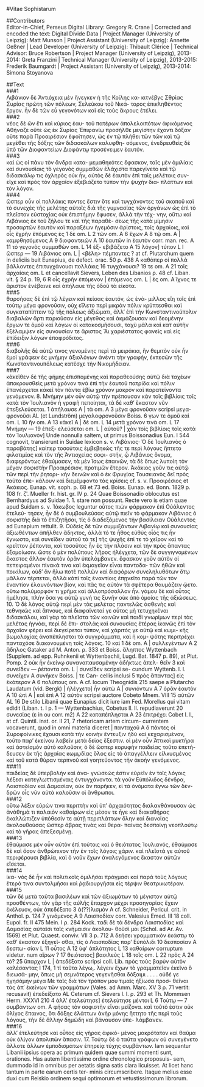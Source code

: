 #Vitae Sophistarum  

##Contributors  
Editor-in-Chief, Perseus Digital Library: Gregory R. Crane | Corrected and encoded the text: Digital Divide Data | Project Manager (University of Leipzig): Matt Munson | Project Assistant (University of Leipzig): Annette Geßner | Lead Developer (University of Leipzig): Thibault Clérice | Technical Advisor: Bruce Robertson | Project Manager (University of Leipzig), 2013-2014: Greta Franzini | Technical Manager (University of Leipzig), 2013-2015: Frederik Baumgardt | Project Assistant (University of Leipzig), 2013-2014: Simona Stoyanova  

##Text  
###1  
Λιβάνιον δὲ Ἀντιόχεια μὲν ἤνεγκεν ἡ τῆς Κοίλης κα- κιτνέβγς Σθρίας Συρίας πρώτη τῶν πόλεων, Σελεύκου τοῦ Νικά- τορος ἐπικληθέντος ἔργον. ἦν δὲ τῶν εὖ γεγονότων καὶ εἰς τοὺς ἄκρους ἐτέλει.  
###2  
νέος δὲ ὢν ἔτι καὶ κύριος ἑαυ- τοῦ πατέρων ἀπολελοιπότων ἀφικόμενος Ἀθήναζε οὔτε ὡς ἐκ Συρίας Ἐπιφανίῳ προσῆλθε μεγίστην ἔχοντι δόξαν οὔτε παρὰ Προαιρέσιον ἐφοίτησεν, ὡς ἐν τῷ πλήθει τῶν τῶν καὶ τῷ μεγέθει τῆς δόξης τῶν διδασκάλων καλυφθη- σόμενος, ἐνεδρευθεὶς δὲ ὑπὸ τῶν Διοφαντείων Διοφάντῳ προσένειμεν ἑαυτόν.  
###3  
καὶ ὡς οἱ πάνυ τὸν ἄνδρα κατα- μεμαθηκότες ἔφασκον, ταῖς μὲν ὁμιλίαις καὶ συνουσίαις τὸ γεγονὸς συμμαθὼν ἐλάχιστα παρεγίνετο καὶ τῷ διδασκάλῳ τις ὀχληρὸς οὐκ ἦν, αὐτὸς δὲ ἑαυτὸν ἐπὶ ταῖς μελέταις συν- εῖχε καὶ πρὸς τὸν ἀρχαῖον ἐξεβιάζετο τύπον τὴν ψυχὴν δια- πλάττων καὶ τὸν λόγον.  
###4  
ὥσπερ οὖν οἱ πολλάκις ποντες ἔστιν ὅτε καὶ τυγχάνοντες τοῦ σκοποῦ καὶ τὸ συνεχὲς τῆς μελέτης αὐτοῖς διὰ τῆς γυμνασίας τῶν ὀργάνων ὡς ἐπὶ τὸ πλεῖστον εὐστοχίας οὐκ ἐπιστήμην ἔφυσεν, ἀλλὰ τὴν τέχ- νην, οὕτω καὶ Λιβάνιος ἐκ τοῦ ζήλου τε καὶ τῆς παραθέ- σεως τῆς κατὰ μίμησιν προσαρτῶν ἑαυτὸν καὶ παραξέων ἡγεμόσιν ἀρίστοις, τοῖς ἀρχαίοις, καὶ οἷς ἐχρῆν ἑπόμενος ἐς 1 δὲ om. L 2 τῶν om. A 6 ἔχων Α 8 τῷ om. A | καμφθησόμενος Α 9 διοφαντειῶν Α 10 ἑαυτῶν in ἑαυτὸν corr. man. rec. Α 11 τὸ γεγονὸς συμμαθὼν om. L 14 ἐξ- εβιβάζετο Α 15 λόγον] τύπον L Ι ὥσπερ — 19 Λιβάνιος om. L | &lt;βέλη&gt; πέμποντες ? at cf. Plutarchum quem in deliciis buit Eunapius, de defect. orac. 50 ρ. 438 Α καθάπερ οἱ πολλὰ βάλλοντες ἐπιτυγχάνουσι πολλάκις 16 τυγχάνουσι? 19 τε om. Α 21 τοῖς ἀρχαίοις om. L et cancellavit Sievers, Leben des Libanios ρ. 48 cf. Liban. vit. § 24 p. 19, 6 R οἷς ἐχρῆν ἑπόμενον | ἑπόμενος om. L | ἐς om. Α ἴχνος τε ἄριστον ἐνέβαινε καὶ ἀπήλαυε τῆς ὁδοῦ τὰ εἰκότα.  
###5  
θαρσήσας δὲ ἐπὶ τῷ λέγειν καὶ πείσας ἑαυτόν, ὡς ἐνά- μιλλος εἴη τοῖς ἐπὶ τούτῳ μέγα φρονοῦσιν, οὐχ εἵλετο περὶ μικρὰν πόλιν κρύπτεσθαι καὶ συγκαταπίπτειν τῷ τῆς πόλεως ἀξιώματι, ἀλλ’ ἐπὶ τὴν Κωνσταντινούπολιν διαβαλὼν ἄρτι παριοῦσαν εἰς μέγεθος καὶ ἀκμάζουσαν καὶ δεομένην ἔργων τε ὁμοῦ καὶ λόγων οἱ κατακοσμήσουσι, ταχὺ μάλα καὶ κατ αὐτὴν ἐξέλαμψεν εἰς συνουσίαν τε ἄριστος Ἄι χαριέστατος φανεὶς καὶ εἰς ἐπίδειξιν λόγων ἐπαφρόδιτος.  
###6  
διαβολῆς δὲ αὐτῷ τινος γενομένης περὶ τὰ μειράκια, ἣν θεμιτὸν οὐκ ἦν ἐμοὶ γράφειν ἐς μνήμην ἀξιολόγων ἀνέντι τὴν γραφήν, ἐκπεσὼν τῆς Κωνσταντινουπόλεως κατέσχε τὴν Νικομήδειαν.  
###7  
κἀκεῖθεν δὲ τῆς φήμης ἐπισπομένης καὶ παραθεούσης αὐτῷ διὰ ταχέων ἀποκρουσθεὶς μετὰ χρόνον τινὰ ἐπὶ τὴν ἑαυτοῦ πατρίδα καὶ πόλιν ἐπανέρχεται κἀκεῖ τὸν πάντα ἐβίω χρόνον μακρὸν καὶ παρατείνοντα γενόμενον. 8. Μνήμην μὲν οὖν αὐτῷ τὴν πρέπουσαν κἀν τοῖς βιβλίοις τοῖς κατὰ τὸν Ἰουλιανὸν ἡ γραφὴ πεποίηται, τὰ δὲ καθ’ ἕκαστον νῦν ἐπεξελεύσεται. 1 ἀπήλαυσε Α | τὰ om. Α 3 μέγα φρονοῦσιν scripsi μεγα- φρονοῦσι AL (et Lundström) μεγαλοφρονοῦσιν Boiss. 6 γων τε ὁμοῦ καὶ om. L 10 ἢν om. Α 13 κἀκεῖ Α | δὲ om. L 14 μετὰ χρόνον τινὰ om. L 17 Μνήμην — 19 ἐπεξ- ελεύσεται om. L | αὐτοῦ? | χάν τοῖς βιβλίοις τοῖς κατὰ τὸν Ἰουλιανὸν] Unde nonnulla saltem, ut primus Boissonadius Eun. I 544 cognovit, transierunt in Suidae lexicon s. ν. Λιβάνιος· Ὁ δὲ Ἰουλιανὸς ὁ παραβάτης] καίπερ τοσούτοις ἐμβεβηκὼς τῆς τε περὶ λόγους ἥπτετο φιλοτιμίας καὶ τὸν τῆς Ἀντιοχείας σοφι- στήν, ᾦ Λιβάνιος ὄνομα, διαφερόντως ἐθαύμασεν, τὰ μὲν ἴσως ἐπαινῶν, τὰ δὲ ὅπως λυποίη τὸν μέγαν σοφιστὴν Προαιρέσιον, προτιμῶν ἕτερον. Ἀκάκιος γοῦν τις αὐτῷ τῶν περὶ τὴν ῥητορι- κὴν δεινῶν καὶ ὁ ἐκ Φρυγίας Τουσκιανὸς δεῖ πρὸς ταῦτα ἐπε- κάλουν καὶ διεμέμφοντο τὰς κρίσεις cf. s. ν. Προαιρέσιος et Ἀκάκιος. Eunap. vit. soph. p. 68 et 73 ed. Boiss. Eunap. ed. Bonn. 1829 p. 108 fr. ζ'. Mueller fr. hist. gr. IV p. 24 Quae Boissonadio oblocutus est Bernhardyus ad Suidae 1. 1. stare non possunt. Recte vero is etiam quae apud Suidam s. ν. Ἰάκωβος leguntur οὗτος πιὼν φάρμακον ἐπὶ Οὐάλεντος ἐτελεύ- τησεν, ἦν δὲ ὁ συμβουλεύσας αὐτῷ πιεῖν τὸ φάρμακον Λιβάνιος ὁ σοφιστὴς διὰ τὸ ἐπιζητῆσαι, τίς ὁ διαδεξόμενος τὴν βασίλειαν Οὐάλεντος ad Eunapium rettulit. 9. Οὐδεὶς δὲ τῶν συμμιξάντων Λιβανίῳ καὶ συνουσίας ἀξιωθέντων ἀπῆλθεν ἄδηκτος, ἀλλὰ τό τε ἦθος εὐθὺς οἶός τις ἦν ἔγνωστο, καὶ συνεῖδεν αὐτοῦ τά τε] τῆς ψυχῆς ἐπί τε τὸ χεῖρον καὶ τὸ κρεῖττον ῥέποντα, καὶ τοσοῦτος ἦν ἐς τὴν πλάσιν καὶ τὴν πρὸς ἅπαντας ἐξομοίωσιν. ὥστε ὁ μὲν πολύπους λῆρος ἠλέγχετο, τῶν δὲ συγγιγνομένων ἕκαστος ἄλλον ἑαυτὸν ὁρᾶν ὑπελάμβανεν. ἔφασκον γοῦν αὐτὸν οἱ πεπειραμένοι πίνακά τινα καὶ ἐκμαγεῖον εἶναι παντοδα- πῶν ἠθῶν καὶ ποικίλων, οὐδ’ ἂν ἥλω ποτὲ πολλῶν καὶ διαφόρων συνεληλυθότων ὅτῳ μᾶλλον τέρπεται, ἀλλὰ κἀπὶ τοῖς ἐναντίοις ἐπῃνεῖτο παρὰ τῶν τὸν ἐναντίον ἐλαυνόντων βίον, καὶ πᾶς τις αὐτὸν τὰ σφέτερα θαυμάζειν ᾤετο. οὕτω πολύμορφόν τι χρῆμα καὶ ἀλλοπρόσαλλον ἦν. γάμου δὲ καὶ οὗτος ἠμέλησε, πλὴν ὅσα γε αὐτῷ γυνή τις ξυνῆν οὐκ ἀπὸ ὁμοίας τῆς ἀξιώσεως. 10. Ὁ δὲ λόγος αὐτῷ περὶ μὲν τὰς μελέτας παντελῶς ἀσθενὴς καὶ τεθνηκὼς καὶ ἄπνους, καὶ διαφαίνεταί γε οὗτος μὴ τετυχηκέναι διδασκάλου, καὶ γὰρ τὰ πλεῖστα τῶν κοινῶν καὶ παιδὶ γνωρίμων περὶ τὰς μελέτας ἠγνόει, περὶ δὲ ἐπι- στολὰς καὶ συνουσίας ἑτέρας ἱκανῶς ἐπὶ τὸν ἀρχαῖον φέρει καὶ διεγείρεται τύπον, καὶ χάριτός γε αὐτῷ καὶ κωμι- κῆς βωμολοχίας ἀναπέπλησται τὰ συγγράμματα, καὶ ἡ κομ- ψότης περιτρέχει πανταχόσε διακονουμένη τοῖς λόγοις. 10 καὶ 1 δὲ om. Α | συλλεγέντων Α 2 ἄδηλος Gataker ad Μ. Anton. ρ. 333 et Boiss. ἄληπτος Wyttenbach (Supplem. ad epp. Ruhnkenii et Wyttenbachii, Lugd. Bat. 1847 p. 89), at Plut. Pomp. 2 οὐκ ἦν ἐκείνῳ συναναπαυσαμένην ἀδήκτως ἀπελ- θεῖν 3 καὶ συνεῖδεν — ῥέποντα om. L | συνεῖδεν scripsi se- cundum Wyttenb. l. l. συνεῖχεν Α συνῆκεν Boiss. | τε Can- cellis inclusi 5 πρὸς ἅπαντας] εἰς ἑκάτερον Α 6 πολύπους om. Α cf. locum Theognidis 215 saepe a Plutarcho Laudatum (vid. Bergk) | ἠλέγχετο] ἦν αὐτὼ A | συνιόντων Α 7 ὁρᾶν ἑαυτὸν Α 10 ὠτὶ Α | καὶ ἐπὶ Α 12 αὐτὸν scripsi auctore Cobeto Mnem. VIII 15 αὐτῶν AL 16 De stilo Libanii quae Eunapius dicit iure iam Fed. Morellus qui vitam edidit (Liban. t. I p. 1 — Wyttenbachius, Cobetus ll. ll. repudiaverunt 20 συνεσίας (ε in ου corr. m2) Α 22 καταπέπλησται Α 23 ἐπιτρέχει Cobet l. l., at cf. Quintil. inst. or. II 21, 7 rhetoricam artem circum- currentem vocaverunt, quod in omni materia diceret | πανταχοῦ Α ὃ πάντες οἱ Συροφοίνικες ἔχουσι κατὰ τὴν κοινὴν ἔντευξιν ἡδὺ καὶ κεχαρισμένον, τοῦτο παρ’ ἐκείνου λαβεῖν μετὰ δείας ἔξεστιν. οἱ μὲν οὖν Ἀττικοὶ μυκτῆρα καὶ ἀστεἱσμὸν αὐτὸ καλοῦσιν, ὁ δὲ ὥσπερ κορυφὴν παιδείας τοῦτο ἐπετή- δευσεν ἐκ τῆς ἀρχαίας κωμῳδίας ὅλος εἰς τὸ ἀπαγγέλλειν εἱλκυσμένος καὶ τοῦ κατὰ θύραν τερπνοῦ καὶ γοητεύοντος τὴν ἀκοὴν γενόμενος.  
###11  
παιδείας δὲ ὑπερβολὴν καὶ ἀνα- γνώσεώς ἐστιν εὑρεῖν ἐν τοῖς λόγοις λέξεσι κατεγλωττισμέναις ἐντυγχάνοντα. τὰ γοῦν Εὐπόλιδος δένδρα, Λαισποδίαν καὶ Δαμασίαν, οὐκ ἂν παρῆκεν, εἰ τὰ ὀνόματα ἔγνω τῶν δέν- δρῶν οἷς νῦν αὐτὰ καλοῦσιν οἱ ἄνθρωποι.  
###12  
οὕτω λέξιν εὑρών τινα περιττὴν καὶ ὑπ’ ἀρχαιότητος διαλανθάνουσαν ὡς ἀνάθημά τι παλαιὸν καθαίρων εἰς μέσον τε ἦγε καὶ διακαθήρας ἐκαλλώπιζεν ὑπόθεσίν τε αὐτῇ περιπλάττων ὅλην καὶ διανοίας ἀκολουθούσας ὥσπερ ἅβρας τινὰς καὶ θερα- παίνας δεσποίνῃ νεοπλούτῳ καὶ τὸ γῆρας ἀπεξεσμένῃ.  
###13  
ἐθαύμασε μὲν οὖν αὐτὸν ἐπὶ τούτοις καὶ ὁ θειότατος Ἰουλιανός, ἐθαύμασε δὲ καὶ ὅσον ἀνθρώπινον τὴν ἐν τοῖς λόγοις χάριν. καὶ πλεῖστά γε αὐτοῦ περιφέρουσι βιβλία, καὶ ὁ νοῦν ἔχων ἀναλεγόμενος ἕκαστον αὐτῶν εἴσεται.  
###14  
ἱκα- νὸς δὲ ἦν καὶ πολιτικοῖς ὁμιλῆσαι πράγμασι καὶ παρὰ τοὺς λόγους ἓτερά τινα συντολμῆσαι καὶ ῥᾳδιουργῆσαι εἰς τέρψιν θεατρικωτέραν.  
###15  
τῶν δὲ μετὰ ταῦτα βασιλέων καὶ τῶν ἀξιωμάτων τὸ μέγιστον αὐτῷ προσθέντων, τὸν γὰρ τῆς αὐλῆς ἔπαρχον μέχρι προσηγορίας ἔχειν ἐκέλευον, οὐκ ἀπεδέξατο 3 ἀ(??)λισμὸν Α cf. Schneider, Pericul. crit. in Anthol. p. 124 7 γινόμενος Α 9 Λαισποδίαν corr. Valesius Emed. III 18 coll. Eupol. fr. II 475 Mein. I ρ. 284 Kock. ταδὶ δὲ τὰ δένδρα Λαισποδίας καὶ Δαμασίας αὐταῖσι ταῖς κνήμαισιν ἀκολου- θοῦσί μοι (Schol. ad Ar. Αν. 1569) et Plut. Quaest. conviv. VII 3 p. 712 Α δεήσει γραμματικὸν ἑκάστῳ τὸ καθ’ ἕκαστον ἐξηγεῖ- σθαι, τίς ὁ Λαισποδίας παρ’ Εὐπόλιδι 10 δεσποσίαν Α δεσπω- σίαν L 11 οὗτος Α 12 ὑφ’ ἁπλότητος L 13 καθαίρων corruptum videtur. num αἴρων ? 17 θειότατος] βασιλεὺς L 18 τοῖς om. L 22 πρὸς A 24 τὸ? 25 ὕπαρχον L | ἀπεδέξατο scripsi coll. Lib. πρὸς τοὺς βαρὺν αὐτὸν καλέσαντας I 174, 1 τί ταῦτα λέγω,. λέγειν ἔχων τὸ γραμματεῖον ἐκεῖνο ὃ διεωσά- μην, ὅπως μὴ σεμνότερος γεγενῆσθαι δόξαιμι . . . . οὐδέ γε ἡγησάμην μέγα Με ταῖς διὰ τὸν τρόπον μου τιμαῖς ἠξίωσα προσ- θεῖναι τὰς ἀπ᾿ ἐκείνων τῶν γραμμάτων (Vales. ad Amm. Marc. XV 3 ρ. 71 vertit: recusavit) ἐπεδείξατο AL Ceterum cf. Sievers l. l. ρ. 293 et Th. Mommsen Herm. XXXVI 210 4 ἀλλ’ ἐτελεύτησε] ἐτελεύτησε μέντοι L 6 Τούτῳ — 7 συμβάντων om. A φήσας τὸν σοφιστὴν εἷναι μείζονα. καὶ τοῦτό ἐστιν οὐκ ὀλίγος ἔπαινος, ὅτι δόξης ἐλάττων ἀνὴρ μόνης ἥττητο τῆς περὶ τοὺς λόγους, τὴν δὲ ἄλλην δημώδη καὶ βάναυσον ὑπε- λάμβανεν.  
###16  
ἀλλ’ ἐτελεύτησε καὶ οὗτος εἰς γῆρας ἀφικό- μένος μακρότατον καὶ θαῦμα οὐκ ὀλίγον ἀπολιπὼν ἅπασιν. 17. Τούτῳ δὲ ὁ ταῦτα γράφων οὐ συνεγένετο ἄλλοτε ἄλλων ἐμποδισμάτων ἐπηρείᾳ τύχης συμβάντων. Iam sequantur Libanii ipsius opera ac primum quidem quae summi momenti sunt, orationes. Has autem libentissime ordine chronologico proposuis- sem, dummodo id in omnibus per aetatis signa satis clara licuisset. At licet hanc tantum in parte earum certis ter- minis circumscribere. Itaque melius esse duxi cum Reiskio ordinem sequi optimorum et vetustissimorum librorum.  
